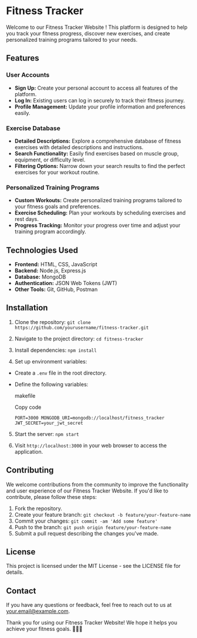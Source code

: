# Fitness Tracker

Welcome to our Fitness Tracker Website ! This platform is designed to help you track your fitness progress, discover new exercises, and create personalized training programs tailored to your needs.

## Features

### User Accounts

- **Sign Up:** Create your personal account to access all features of the platform.
- **Log In:** Existing users can log in securely to track their fitness journey.
- **Profile Management:** Update your profile information and preferences easily.

### Exercise Database

- **Detailed Descriptions:** Explore a comprehensive database of fitness exercises with detailed descriptions and instructions.
- **Search Functionality:** Easily find exercises based on muscle group, equipment, or difficulty level.
- **Filtering Options:** Narrow down your search results to find the perfect exercises for your workout routine.

### Personalized Training Programs

- **Custom Workouts:** Create personalized training programs tailored to your fitness goals and preferences.
- **Exercise Scheduling:** Plan your workouts by scheduling exercises and rest days.
- **Progress Tracking:** Monitor your progress over time and adjust your training program accordingly.

## Technologies Used

- **Frontend:** HTML, CSS, JavaScript
- **Backend:** Node.js, Express.js
- **Database:** MongoDB
- **Authentication:** JSON Web Tokens (JWT)
- **Other Tools:** Git, GitHub, Postman

## Installation

1. Clone the repository: `git clone https://github.com/yourusername/fitness-tracker.git`

2. Navigate to the project directory: `cd fitness-tracker`

3. Install dependencies: `npm install`

4. Set up environment variables:

- Create a `.env` file in the root directory.
- Define the following variables:

  makefile

  Copy code

  `PORT=3000 MONGODB_URI=mongodb://localhost/fitness_tracker JWT_SECRET=your_jwt_secret`

5. Start the server: `npm start`

6. Visit `http://localhost:3000` in your web browser to access the application.

## Contributing

We welcome contributions from the community to improve the functionality and user experience of our Fitness Tracker Website. If you'd like to contribute, please follow these steps:

1. Fork the repository.
2. Create your feature branch: `git checkout -b feature/your-feature-name`
3. Commit your changes: `git commit -am 'Add some feature'`
4. Push to the branch: `git push origin feature/your-feature-name`
5. Submit a pull request describing the changes you've made.

## License

This project is licensed under the MIT License - see the LICENSE file for details.

## Contact

If you have any questions or feedback, feel free to reach out to us at your.email@example.com.

Thank you for using our Fitness Tracker Website! We hope it helps you achieve your fitness goals. 🏋️‍♂️💪
